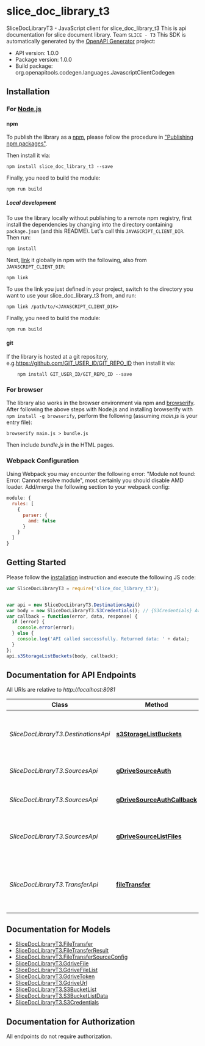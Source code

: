 # slice_doc_library_t3

SliceDocLibraryT3 - JavaScript client for slice_doc_library_t3
This is api documentation for slice document library. Team `SLICE - T3`
This SDK is automatically generated by the [OpenAPI Generator](https://openapi-generator.tech) project:

- API version: 1.0.0
- Package version: 1.0.0
- Build package: org.openapitools.codegen.languages.JavascriptClientCodegen

## Installation

### For [Node.js](https://nodejs.org/)

#### npm

To publish the library as a [npm](https://www.npmjs.com/), please follow the procedure in ["Publishing npm packages"](https://docs.npmjs.com/getting-started/publishing-npm-packages).

Then install it via:

```shell
npm install slice_doc_library_t3 --save
```

Finally, you need to build the module:

```shell
npm run build
```

##### Local development

To use the library locally without publishing to a remote npm registry, first install the dependencies by changing into the directory containing `package.json` (and this README). Let's call this `JAVASCRIPT_CLIENT_DIR`. Then run:

```shell
npm install
```

Next, [link](https://docs.npmjs.com/cli/link) it globally in npm with the following, also from `JAVASCRIPT_CLIENT_DIR`:

```shell
npm link
```

To use the link you just defined in your project, switch to the directory you want to use your slice_doc_library_t3 from, and run:

```shell
npm link /path/to/<JAVASCRIPT_CLIENT_DIR>
```

Finally, you need to build the module:

```shell
npm run build
```

#### git

If the library is hosted at a git repository, e.g.https://github.com/GIT_USER_ID/GIT_REPO_ID
then install it via:

```shell
    npm install GIT_USER_ID/GIT_REPO_ID --save
```

### For browser

The library also works in the browser environment via npm and [browserify](http://browserify.org/). After following
the above steps with Node.js and installing browserify with `npm install -g browserify`,
perform the following (assuming *main.js* is your entry file):

```shell
browserify main.js > bundle.js
```

Then include *bundle.js* in the HTML pages.

### Webpack Configuration

Using Webpack you may encounter the following error: "Module not found: Error:
Cannot resolve module", most certainly you should disable AMD loader. Add/merge
the following section to your webpack config:

```javascript
module: {
  rules: [
    {
      parser: {
        amd: false
      }
    }
  ]
}
```

## Getting Started

Please follow the [installation](#installation) instruction and execute the following JS code:

```javascript
var SliceDocLibraryT3 = require('slice_doc_library_t3');


var api = new SliceDocLibraryT3.DestinationsApi()
var body = new SliceDocLibraryT3.S3Credentials(); // {S3Credentials} Aws credentials
var callback = function(error, data, response) {
  if (error) {
    console.error(error);
  } else {
    console.log('API called successfully. Returned data: ' + data);
  }
};
api.s3StorageListBuckets(body, callback);

```

## Documentation for API Endpoints

All URIs are relative to *http://localhost:8081*

Class | Method | HTTP request | Description
------------ | ------------- | ------------- | -------------
*SliceDocLibraryT3.DestinationsApi* | [**s3StorageListBuckets**](docs/DestinationsApi.md#s3StorageListBuckets) | **POST** /destination/s3/listBuckets | List all s3 buckets associated with given aws credentials
*SliceDocLibraryT3.SourcesApi* | [**gDriveSourceAuth**](docs/SourcesApi.md#gDriveSourceAuth) | **GET** /source/gdrive/auth | Get Google Drive Auth Url
*SliceDocLibraryT3.SourcesApi* | [**gDriveSourceAuthCallback**](docs/SourcesApi.md#gDriveSourceAuthCallback) | **GET** /source/gdrive/oauth2callback | Returns oauth token from google callback url
*SliceDocLibraryT3.SourcesApi* | [**gDriveSourceListFiles**](docs/SourcesApi.md#gDriveSourceListFiles) | **POST** /source/gdrive/listFiles | Get list of all files in authenticated user&#39;s google drive
*SliceDocLibraryT3.TransferApi* | [**fileTransfer**](docs/TransferApi.md#fileTransfer) | **POST** /docTransfer | Endpoint to transfer chosen file from a source to destination storage


## Documentation for Models

 - [SliceDocLibraryT3.FileTransfer](docs/FileTransfer.md)
 - [SliceDocLibraryT3.FileTransferResult](docs/FileTransferResult.md)
 - [SliceDocLibraryT3.FileTransferSourceConfig](docs/FileTransferSourceConfig.md)
 - [SliceDocLibraryT3.GdriveFile](docs/GdriveFile.md)
 - [SliceDocLibraryT3.GdriveFileList](docs/GdriveFileList.md)
 - [SliceDocLibraryT3.GdriveToken](docs/GdriveToken.md)
 - [SliceDocLibraryT3.GdriveUrl](docs/GdriveUrl.md)
 - [SliceDocLibraryT3.S3BucketList](docs/S3BucketList.md)
 - [SliceDocLibraryT3.S3BucketListData](docs/S3BucketListData.md)
 - [SliceDocLibraryT3.S3Credentials](docs/S3Credentials.md)


## Documentation for Authorization

All endpoints do not require authorization.
